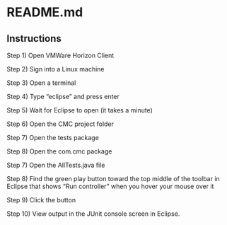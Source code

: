 # README.md
## Instructions

Step 1) Open VMWare Horizon Client


Step 2) Sign into a Linux machine


Step 3) Open a terminal


Step 4) Type “eclipse” and press enter


Step 5) Wait for Eclipse to open (it takes a minute)


Step 6) Open the CMC project folder


Step 7) Open the tests package


Step 8) Open the com.cmc package


Step 7) Open the AllTests.java file


Step 8) Find the green play button toward the top middle of the toolbar in Eclipse that shows “Run controller” when you hover your mouse over it


Step 9) Click the button


Step 10) View output in the JUnit console screen in Eclipse.




